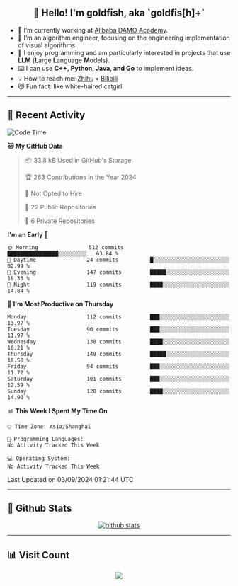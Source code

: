 
<h2 align="center">👋 Hello! I'm goldfish, aka `goldfis[h]+`</h2>

- 📍 I’m currently working at [Alibaba DAMO Academy](https://damo.alibaba.com/).  
- 🌱 I’m an algorithm engineer, focusing on the engineering implementation of visual algorithms.  
- 💬 I enjoy programming and am particularly interested in projects that use **LLM** (**L**arge **L**anguage **M**odels).   
- ⌨️ I can use **C++, Python, Java, and Go** to implement ideas.  
- 💡 How to reach me: [Zhihu](https://www.zhihu.com/people/goldfishh) • [Bilibili](https://space.bilibili.com/11349246)  
- 😼 Fun fact: like white-haired catgirl  

-------

## 🔧 Recent Activity

<!--START_SECTION:waka-->
![Code Time](http://img.shields.io/badge/Code%20Time-87%20hrs%2010%20mins-blue)

**🐱 My GitHub Data** 

> 📦 33.8 kB Used in GitHub's Storage 
 > 
> 🏆 263 Contributions in the Year 2024
 > 
> 🚫 Not Opted to Hire
 > 
> 📜 22 Public Repositories 
 > 
> 🔑 6 Private Repositories 
 > 
**I'm an Early 🐤** 

```text
🌞 Morning                512 commits         ████████████████░░░░░░░░░   63.84 % 
🌆 Daytime                24 commits          █░░░░░░░░░░░░░░░░░░░░░░░░   02.99 % 
🌃 Evening                147 commits         █████░░░░░░░░░░░░░░░░░░░░   18.33 % 
🌙 Night                  119 commits         ████░░░░░░░░░░░░░░░░░░░░░   14.84 % 
```
📅 **I'm Most Productive on Thursday** 

```text
Monday                   112 commits         ███░░░░░░░░░░░░░░░░░░░░░░   13.97 % 
Tuesday                  96 commits          ███░░░░░░░░░░░░░░░░░░░░░░   11.97 % 
Wednesday                130 commits         ████░░░░░░░░░░░░░░░░░░░░░   16.21 % 
Thursday                 149 commits         █████░░░░░░░░░░░░░░░░░░░░   18.58 % 
Friday                   94 commits          ███░░░░░░░░░░░░░░░░░░░░░░   11.72 % 
Saturday                 101 commits         ███░░░░░░░░░░░░░░░░░░░░░░   12.59 % 
Sunday                   120 commits         ████░░░░░░░░░░░░░░░░░░░░░   14.96 % 
```


📊 **This Week I Spent My Time On** 

```text
🕑︎ Time Zone: Asia/Shanghai

💬 Programming Languages: 
No Activity Tracked This Week

💻 Operating System: 
No Activity Tracked This Week
```


 Last Updated on 03/09/2024 01:21:44 UTC
<!--END_SECTION:waka-->

-------

## 📆 Github Stats

<p align="center">
    <a href="https://github.com/anuraghazra/github-readme-stats">
      <img src="https://github-readme-stats.vercel.app/api?username=goldfishh&show_icons=true&theme=dracula" alt="github stats" />
    </a>
</p>

-------

## 📊 Visit Count

<p align="center">
  <a href="https://count.getloli.com/"><img src="https://count.getloli.com/get/@:goldfishh?theme=rule34"></a>
</p>

